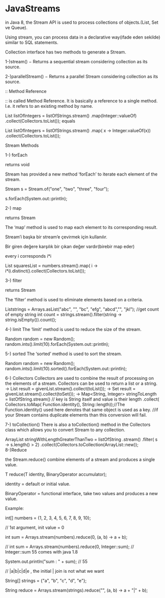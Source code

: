 # JavaStreams
in Java 8, the Stream API is used to process collections of objects.(List, Set ve Queue).

Using stream, you can process data in a declarative way(ifade eden sekilde) similar to SQL statements. 

Collection interface has two methods to generate a Stream.

1-)stream() − Returns a sequential stream considering collection as its source.

2-)parallelStream() − Returns a parallel Stream considering collection as its source.

:: Method Reference

:: is called Method Reference. It is basically a reference to a single method. I.e. it refers to an existing method by name.

List<Integer> listOfIntegers = listOfStrings.stream()
                                        .map(Integer::valueOf)
                                        .collect(Collectors.toList());
 equals
  
 List<Integer> listOfIntegers = listOfStrings.stream()
                                        .map( x -> Integer.valueOf(x))
                                        .collect(Collectors.toList()); 

Stream Methods

1-) forEach

  returns void

  Stream has provided a new method ‘forEach’ to iterate each element of the stream.
  
   Stream<String> s = Stream.of("one", "two", "three", "four");
  
   s.forEach(System.out::println);  
  
2-) map

  returns Stream

  The ‘map’ method is used to map each element to its corresponding result.
  
  Stream’i başka bir stream’e çevirmek için kullanılır. 
  
  Bir giren değere karşılık bir çıkan değer vardır(birebir map eder)
  
  every i corresponds i*i
  
  List<Integer> squaresList = numbers.stream().map( i -> i*i).distinct().collect(Collectors.toList());
  
3-) filter

  returns Stream

  The ‘filter’ method is used to eliminate elements based on a criteria.
  
  List<String>strings = Arrays.asList("abc", "", "bc", "efg", "abcd","", "jkl");
  //get count of empty string
  int count = strings.stream().filter(string -> string.isEmpty()).count();

4-) limit
  The ‘limit’ method is used to reduce the size of the stream.
  
  Random random = new Random();
  random.ints().limit(10).forEach(System.out::println);
  
5-) sorted
  The ‘sorted’ method is used to sort the stream.
  
  Random random = new Random();
  random.ints().limit(10).sorted().forEach(System.out::println);

6-) Collectors
  Collectors are used to combine the result of processing on the elements of a stream. Collectors can be used to return a list or a string.
  -> List<String> result = givenList.stream().collect(toList());
  -> Set<String> result = givenList.stream().collect(toSet());
  -> Map<String, Integer> stringToLength = listOfString.stream() // key is String itself and value is their length
        .collect(
          Collectors.toMap(
            Function.identity(), String::length));//The Function.identity() used here denotes that same object is used as a key.
                                                  //if your Stream contains duplicate elements than this conversion will fail.
  
7-) toCollection()
  There is also a toCollection() method in the Collectors class which allows you to convert Stream to any collection.
  
  ArrayList<String> stringWithLengthGreaterThanTwo 
  = listOfString
      .stream()
      .filter( s -> s.length() > 2)
      .collect(Collectors.toCollection(ArrayList::new));
8-)Reduce
  
  the Stream.reduce() combine elements of a stream and produces a single value.
  
  T reduce(T identity, BinaryOperator<T> accumulator);
  
  identity = default or initial value.
  
  BinaryOperator = functional interface, take two values and produces a new value.
  
  Example:
  
  int[] numbers = {1, 2, 3, 4, 5, 6, 7, 8, 9, 10};

  // 1st argument, init value = 0
  
  
  int sum = Arrays.stream(numbers).reduce(0, (a, b) -> a + b);
  
 // int sum = Arrays.stream(numbers).reduce(0, Integer::sum); // Integer::sum 55 comes with java 1.8

  System.out.println("sum : " + sum); // 55
  
   // |a|b|c|d|e , the initial | join is not what we want
  
  String[] strings = {"a", "b", "c", "d", "e"};
     
  String reduce = Arrays.stream(strings).reduce("", (a, b) -> a + "|" + b);
  
  
